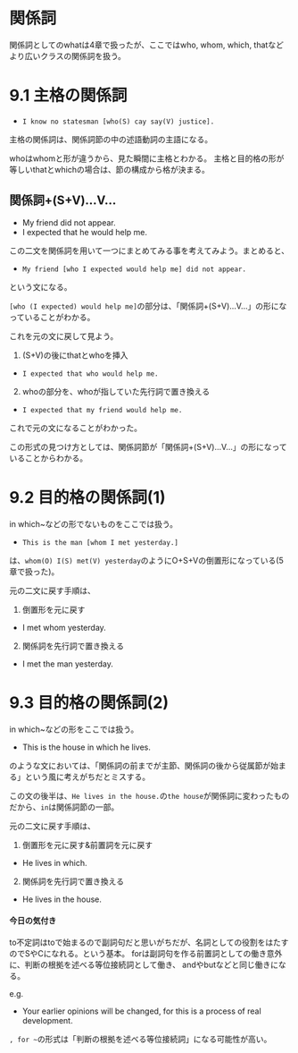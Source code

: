 # 関係詞

関係詞としてのwhatは4章で扱ったが、ここではwho, whom, which, thatなど
より広いクラスの関係詞を扱う。

# 9.1 主格の関係詞

- `I know no statesman [who(S) cay say(V) justice].`

主格の関係詞は、関係詞節の中の述語動詞の主語になる。

whoはwhomと形が違うから、見た瞬間に主格とわかる。
主格と目的格の形が等しいthatとwhichの場合は、節の構成から格が決まる。

## 関係詞+(S+V)…V…

- My friend did not appear.
- I expected that he would help me.

この二文を関係詞を用いて一つにまとめてみる事を考えてみよう。まとめると、

- `My friend [who I expected would help me] did not appear.`

という文になる。

`[who (I expected) would help me]`の部分は、「関係詞+(S+V)…V…」の形になっていることがわかる。

これを元の文に戻して見よう。

1. (S+V)の後にthatとwhoを挿入

- `I expected that who would help me.`

2. whoの部分を、whoが指していた先行詞で置き換える

- `I expected that my friend would help me.`

これで元の文になることがわかった。

この形式の見つけ方としては、関係詞節が「関係詞+(S+V)…V…」の形になっていることからわかる。

# 9.2 目的格の関係詞(1)
in which~などの形でないものをここでは扱う。

- `This is the man [whom I met yesterday.]`

は、`whom(O) I(S) met(V) yesterday`のようにO+S+Vの倒置形になっている(5章で扱った)。

元の二文に戻す手順は、
1. 倒置形を元に戻す
- I met whom yesterday.

2. 関係詞を先行詞で置き換える
- I met the man yesterday.


# 9.3 目的格の関係詞(2)
in which~などの形をここでは扱う。

- This is the house in which he lives.

のような文においては、「関係詞の前までが主節、関係詞の後から従属節が始まる」という風に考えがちだとミスする。

この文の後半は、`He lives in the house.`の`the house`が関係詞に変わったものだから、`in`は関係詞節の一部。

元の二文に戻す手順は、

1. 倒置形を元に戻す&前置詞を元に戻す
- He lives in which.

2. 関係詞を先行詞で置き換える
- He lives in the house.

#### 今日の気付き
to不定詞はtoで始まるので副詞句だと思いがちだが、名詞としての役割をはたすのでSやCになれる。という基本。
forは副詞句を作る前置詞としての働き意外に、判断の根拠を述べる等位接続詞として働き、
andやbutなどと同じ働きになる。

e.g.
- Your earlier opinions will be changed, for this is a process of real development.

`, for ~`の形式は「判断の根拠を述べる等位接続詞」になる可能性が高い。